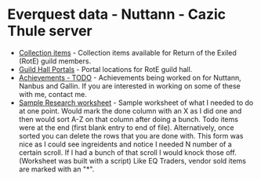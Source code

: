 # Everquest data - Nuttann - Cazic Thule server

- [Collection items](collection.html) - Collection items available for Return of the Exiled (RotE) guild members.
- [Guild Hall Portals](portals/portals.md) - Portal locations for RotE guild hall.
- [Achievements - TODO](achievements.md) - Achievements being worked on for Nuttann, Nanbus and Gallin. If you are interested in working on some of these with me, contact me.
- [Sample Research worksheet](https://docs.google.com/spreadsheets/d/1aFZ9APvACfWYkWn3AZY7ds6Y7WGai6qOegeyeQLcHlE/edit?usp=sharing) - Sample worksheet of what I needed to do at one point.  Would mark the done column with an X as I did one and then would sort A-Z on that column after doing a bunch. Todo items were at the end (first blank entry to end of file). Alternatively, once sorted you can delete the rows that you are done with. This form was nice as I could see ingreidents and notice I needed N number of a certain scroll.  If I had a bunch of that scroll I would knock those off. (Worksheet was built with a script) Like EQ Traders, vendor sold items are marked with an "*".
